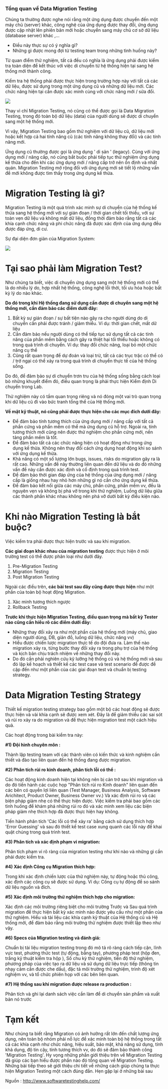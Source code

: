 ### Tổng quan về Data Migration Testing

Chúng ta thường được nghe nói rằng một ứng dụng được chuyển đến một máy chủ (server) khác, công nghệ của ứng dụng được thay đổi, ứng dụng được cập nhật lên phiên bản mới hoặc chuyển sang máy chủ cơ sở dữ liệu (database server) khác ,...
* Điều này thực sự có ý nghĩa gì?
* Những gì được mong đợi từ testing team trong những tình huống này?

Từ quan điểm thử nghiệm, tất cả đều có nghĩa là ứng dụng phải được kiểm tra toàn diện để kết thúc với việc di chuyển từ hệ thống hiện tại sang hệ thống mới thành công.

Kiểm tra hệ thống phải được thực hiện trong trường hợp này với tất cả các dữ liệu, được sử dụng trong một ứng dụng cũ và những dữ liệu mới. Các chức năng hiện tại cần được xác minh cùng với chức năng mới / sửa đổi.

![](https://images.viblo.asia/00c592c4-13a3-42ca-9ac5-a58b90113212.png)

Thay vì chỉ Migration Testing, nó cũng có thể được gọi là Data Migration Testing, trong đó toàn bộ dữ liệu (data) của người dùng sẽ được di chuyển sang một hệ thống mới.

Vì vậy, Migration Testing bao gồm thử nghiệm với dữ liệu cũ, dữ liệu mới hoặc kết hợp cả hai tính năng cũ (các tính năng không thay đổi) và các tính năng mới.

Ứng dụng cũ thường được gọi là ứng dụng ' di sản ' (legacy). Cùng với ứng dụng mới / nâng cấp, nó cũng bắt buộc phải tiếp tục thử nghiệm ứng dụng kế thừa cho đến khi các ứng dụng mới / nâng cấp trở nên ổn định và nhất quán. Migration Testing mở rộng đối với ứng dụng mới sẽ tiết lộ những vấn đề mới không được tìm thấy trong ứng dụng kế thừa.

# Migration Testing là gì?
Migration Testing là một quá trình xác minh sự di chuyển của hệ thống kế thừa sang hệ thống mới với sự gián đoạn / thời gian chết tối thiểu, với sự toàn vẹn dữ liệu và không mất dữ liệu, đồng thời đảm bảo rằng tất cả các khía cạnh chức năng và phi chức năng đã được xác định của ứng dụng đều được đáp ứng, di cư.

Sự đại diện đơn giản của Migration System:

![](https://images.viblo.asia/ef6470a9-56b9-492a-838f-544762d1f12c.jpg)


# Tại sao phải làm Migration Test?
Như chúng ta biết, việc di chuyển ứng dụng sang một hệ thống mới có thể là do nhiều lý do, hợp nhất hệ thống, công nghệ lỗi thời, tối ưu hóa hoặc bất kỳ lý do nào khác.

**Do đó trong khi Hệ thống đang sử dụng cần được di chuyển sang một hệ thống mới, cần đảm bảo các điểm dưới đây:**

1. Bất kỳ sự gián đoạn / sự bất tiện nào gây ra cho người dùng do di chuyển cần phải được tránh / giảm thiểu. Ví dụ: thời gian chết, mất dữ liệu
3. Cần đảm bảo nếu người dùng có thể tiếp tục sử dụng tất cả các tính năng của phần mềm bằng cách gây ra thiệt hại tối thiểu hoặc không có trong quá trình di chuyển. Ví dụ: thay đổi chức năng, loại bỏ một chức năng cụ thể
5. Cũng rất quan trọng để dự đoán và loại trừ, tất cả các trục trặc có thể có / trở ngại có thể xảy ra trong quá trình di chuyển thực tế của hệ thống sống.

Do đó, để đảm bảo sự di chuyển trơn tru của hệ thống sống bằng cách loại bỏ những khuyết điểm đó, điều quan trọng là phải thực hiện Kiểm định Di chuyển trong Lab.

Thử nghiệm này có tầm quan trọng riêng và nó đóng một vai trò quan trọng khi dữ liệu cũ đi vào bức tranh tổng thể của Hệ thống mới.


**Về mặt kỹ thuật, nó cũng phải được thực hiện cho các mục đích dưới đây:**

* Để đảm bảo tính tương thích của ứng dụng mới / nâng cấp với tất cả phần cứng và phần mềm có thể mà ứng dụng cũ hỗ trợ. Ngoài ra, tính tương thích mới cũng nên được thử nghiệm cho phần cứng mới, nền tảng phần mềm là tốt.
* Để đảm bảo tất cả các chức năng hiện có hoạt động như trong ứng dụng kế thừa. Không nên thay đổi cách ứng dụng hoạt động khi so sánh với ứng dụng kế thừa.
* Khả năng có một số lượng lớn bugs, issues, risks do migration gây ra là rất cao. Những vấn đề này thường liên quan đến dữ liệu và do đó những vấn đề này cần được xác định và cố định trong quá trình test.
* Để đảm bảo thời gian đáp ứng của hệ thống của ứng dụng mới / nâng cấp là giống nhau hay nhỏ hơn những gì nó cần cho ứng dụng kế thừa.
* Để đảm bảo kết nối giữa các máy chủ, phần cứng, phần mềm vv, đều là nguyên vẹn và không bị phá vỡ trong khi thử nghiệm. Luồng dữ liệu giữa các thành phần khác nhau không nên phá vỡ dưới bất kỳ điều kiện nào.

# Khi nào Migration Testing là bắt buộc?
Việc kiểm tra phải được thực hiện trước và sau khi migration.

**Các giai đoạn khác nhau của migration testing** được thực hiện ở  môi trường test có thể được phân loại như dưới đây.

1. Pre-Migration Testing
1. Migration Testing
1. Post Migration Testing

Ngoài các điều trên, **các bài test sau đây cũng được thực hiện** như một phần của toàn bộ hoạt động Migration.
1. Xác minh tương thích ngược
1. Rollback Testing

**Trước khi thực hiện MIgration Testing, điều quan trọng mà bất kỳ Tester nào cũng cần hiểu rõ các điểm dưới đây:**

* Những thay đổi xảy ra như một phần của hệ thống mới (máy chủ, giao diện người dùng, DB, giản đồ, luồng dữ liệu, chức năng vv)
* Hiểu được chiến lược migration thực tế do đội đưa ra. Làm thế nào migration xảy ra, từng bước thay đổi xảy ra trong phụ trợ của hệ thống và kịch bản chịu trách nhiệm về những thay đổi này.
* Do đó cần phải nghiên cứu kỹ lưỡng hệ thống cũ và hệ thống mới và sau đó lập kế hoạch và thiết kế các test case và test scenario để được đề cập đến như một phần của các giai đoạn test và chuẩn bị testing strategy.

# Data Migration Testing Strategy

Thiết kế migration testing strategy bao gồm một bộ các hoạt động sẽ được thực hiện và vài khía cạnh sẽ được xem xét. Đây là để giảm thiểu các sai sót và rủi ro xảy ra do migration và để thực hiện migration test một cách hiệu quả.

Các hoạt động trong bài kiểm tra này:

**#1)  Đội hình chuyên môn :**

Thành lập testing team với các thành viên có kiến thức và kinh nghiệm cần thiết và đào tạo liên quan đến hệ thống đang được migration.

**#2)  Phân tích rủi ro kinh doanh, phân tích lỗi có thể :**

Các hoạt động kinh doanh hiện tại không nên bị cản trở sau khi migration và do đó tiến hành các cuộc họp "Phân tích rủi ro Kinh doanh" liên quan đến các bên có quyền lợi liên quan (Test Manager, Business Analysis, Software Arichitect, Product Owner, Business Owner vv.) Và xác định rủi ro và các biện pháp giảm nhẹ có thể thực hiện được. Việc kiểm tra phải bao gồm các tình huống để khám phá những rủi ro đó và xác minh xem liệu các biện pháp giảm nhẹ thích hợp đã được thực hiện hay không.

Tiến hành phân tích 'Các lỗi có thể xảy ra' bằng cách sử dụng thích hợp 'Error Guessing' và sau đó thiết kế test case xung quanh các lỗi này để khai quật chúng trong quá trình test.

**#3) Phân tích và xác định phạm vi migration:**

Phân tích phạm vi rõ ràng của migration testing như khi nào và những gì cần phải được kiểm tra.

**#4) Xác định Công cụ Migration thích hợp:**

Trong khi xác định chiến lược của thử nghiệm này, tự động hoặc thủ công, xác định các công cụ sẽ được sử dụng. Ví dụ: Công cụ tự động để so sánh dữ liệu nguồn và đích.

**#5)  Xác định môi trường thử nghiệm thích hợp cho migration:**

Xác định các môi trường riêng biệt cho môi trường Trước và Sau quá trình migration để thực hiện bất kỳ xác minh nào được yêu cầu như một phần của thử nghiệm. Hiểu và tài liệu các khía cạnh kỹ thuật của Hệ thống cũ và Hệ thống mới, để đảm bảo rằng môi trường thử nghiệm được thiết lập theo như vậy.

**#6) Specs của Migration testing và đánh giá:**

Chuẩn bị tài liệu migration testing trong đó mô tả rõ ràng cách tiếp cận, lĩnh vực test, phương thức test (tự động, bằng tay), phương pháp test (hộp đen, trắng kỹ thuật kiểm tra hộp ), Số chu kỳ thử nghiệm, tiến độ thử nghiệm, phương pháp của việc tạo ra dữ liệu và sử dụng dữ liệu trực tiếp (thông tin nhạy cảm cần được che dấu), đặc tả môi trường thử nghiệm, trình độ xét nghiệm vv, và tổ chức phiên họp với các bên liên quan.

**#7)  Hệ thống sau khi migration được release ra production :**

Phân tích và ghi lại danh sách việc cần làm để di chuyển sản phẩm và xuất bản nó trước

# Tạm kết
Như chúng ta biết rằng Migration có ảnh hưởng rất lớn đến chất lượng ứng dụng, nên toàn bộ nhóm phải nỗ lực để xác minh toàn bộ hệ thống trong tất cả các khía cạnh như chức năng, hiệu suất, bảo mật, khả năng sử dụng, tính khả dụng, độ tin cậy, tính tương thích vv, do đó sẽ đảm bảo thành công 'Migration Testing'.
Hy vọng những phần giới thiệu trên về Migration Testing đã giúp các bạn hiểu được phần nào đó tổng quan về Migration Testing. Những bài tiếp theo sẽ giới thiệu chi tiết về những cách giúp chúng ta thực hiện Migration Testing một cách đúng đắn. Hẹn gặp lại ở những bài sau

Nguồn : http://www.softwaretestinghelp.com/